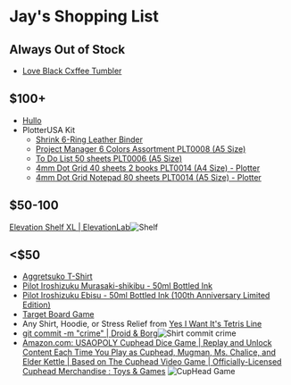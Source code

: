 # Jay's Shopping List #


## Always Out of Stock
* [Love Black Cxffee Tumbler](https://cxffeeblack.com/collections/all/products/love-black-miir-12oz-tumbler-preorder-ships-october)
## $100+
* [Hullo ](https://hullopillow.com/buckwheat-pillow/)
* PlotterUSA Kit
	* [Shrink 6-Ring Leather Binder](https://plotterusa.com/products/shrink-6-ring-leather-binder-plt5003-a5-size/) 
	* [Project Manager 6 Colors Assortment PLT0008 (A5 Size)](https://plotterusa.com/products/project-manager-6-colors-assortment-plt0008-a5-size/)
	* [To Do List 50 sheets PLT0006 (A5 Size)](https://plotterusa.com/products/to-do-list-50-sheets-plt0006-a5-size/)
	*  [4mm Dot Grid 40 sheets 2 books PLT0014 (A4 Size) - Plotter](https://plotterusa.com/products/4mm-dot-grid-40-sheets-2-books-plt0014-a4-size/)
	*  [4mm Dot Grid Notepad 80 sheets PLT0014 (A5 Size) - Plotter](https://plotterusa.com/products/4mm-dot-grid-notepad-80-sheets-plt0014-a5-size/)
## $50-100 ##

[Elevation Shelf XL | ElevationLab](https://www.elevationlab.com/products/elevationshelf-xl)![Shelf ](https://cdn.shopify.com/s/files/1/0131/4552/files/ESL-300_1.jpg?v=1611701254)

## <$50
* [Aggretsuko T-Shirt](https://www.amazon.com/Aggretsuko-Kawaii-Rage-T-Shirt/dp/B07TGWF9SR/ref=sr_1_5?customId=B0752XQVHY&th=1&psc=1)
* [Pilot Iroshizuku Murasaki-shikibu - 50ml Bottled Ink](https://www.gouletpens.com/collections/pilot-ink/products/pilot-iroshizuku-murasaki-shikibu-50ml-bottled-ink?variant=11884757581867)
* [Pilot Iroshizuku Ebisu - 50ml Bottled Ink (100th Anniversary Limited Edition)](https://www.gouletpens.com/collections/pilot-ink/products/pilot-iroshizuku-ebisu-50ml-bottled-ink?variant=15394926067755)
* [Target Board Game](https://www.target.com/p/tetris-head-to-head-multiplayer-strategy-game/-/A-82006413#lnk=sametab)
* Any Shirt, Hoodie, or Stress Relief from [Yes I Want It's Tetris Line](https://www.yesiwantit.com/brand/tetris/?p=4)
* [git commit -m "crime" | Droid & Borg](https://droid-borg.creator-spring.com/listing/git-commit-m-crime?product=211&variation=103390&size=1165)![Shirt commit crime](https://vangogh.teespring.com/v3/image/9DzEBnpWhQRPVJaEQQCSpYuMayM/800/800.jpg)
* [Amazon.com: USAOPOLY Cuphead Dice Game | Replay and Unlock Content Each Time You Play as Cuphead, Mugman, Ms. Chalice, and Elder Kettle | Based on The Cuphead Video Game | Officially-Licensed Cuphead Merchandise : Toys & Games](https://www.amazon.com/dp/B0851PTK79?tag=itemtext-boardgamegeek-20&linkCode=ogi&th=1&psc=1) ![CupHead Game](https://m.media-amazon.com/images/I/81CRaQMGneL._AC_SX679_.jpg)